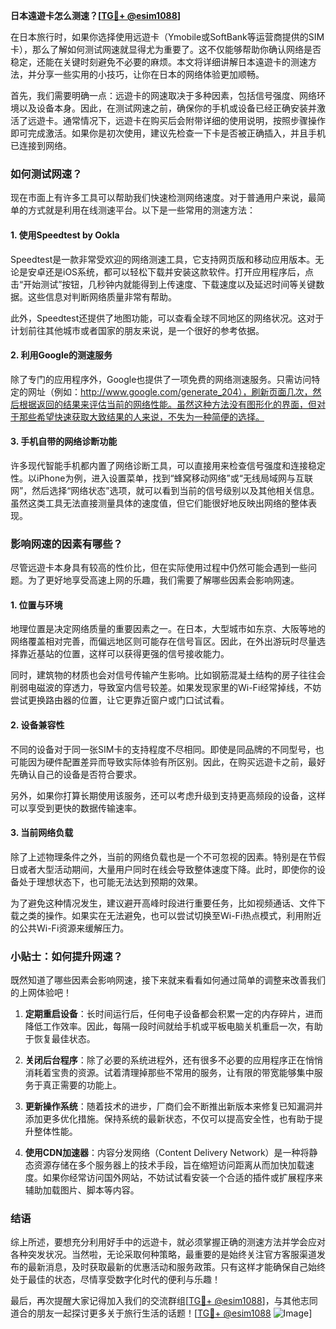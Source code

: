 **日本遠遊卡怎么测速？[[TG💪+ @esim1088](https://t.me/s/esim1088)]**

在日本旅行时，如果你选择使用远遊卡（Ymobile或SoftBank等运营商提供的SIM卡），那么了解如何测试网速就显得尤为重要了。这不仅能够帮助你确认网络是否稳定，还能在关键时刻避免不必要的麻烦。本文将详细讲解日本遠遊卡的测速方法，并分享一些实用的小技巧，让你在日本的网络体验更加顺畅。

首先，我们需要明确一点：远遊卡的网速取决于多种因素，包括信号强度、网络环境以及设备本身。因此，在测试网速之前，确保你的手机或设备已经正确安装并激活了远遊卡。通常情况下，远遊卡在购买后会附带详细的使用说明，按照步骤操作即可完成激活。如果你是初次使用，建议先检查一下卡是否被正确插入，并且手机已连接到网络。

### 如何测试网速？

现在市面上有许多工具可以帮助我们快速检测网络速度。对于普通用户来说，最简单的方式就是利用在线测速平台。以下是一些常用的测速方法：

#### 1. 使用Speedtest by Ookla

Speedtest是一款非常受欢迎的网络测速工具，它支持网页版和移动应用版本。无论是安卓还是iOS系统，都可以轻松下载并安装这款软件。打开应用程序后，点击“开始测试”按钮，几秒钟内就能得到上传速度、下载速度以及延迟时间等关键数据。这些信息对判断网络质量非常有帮助。

此外，Speedtest还提供了地图功能，可以查看全球不同地区的网络状况。这对于计划前往其他城市或者国家的朋友来说，是一个很好的参考依据。

#### 2. 利用Google的测速服务

除了专门的应用程序外，Google也提供了一项免费的网络测速服务。只需访问特定的网址（例如：http://www.google.com/generate_204），刷新页面几次，然后根据返回的结果来评估当前的网络性能。虽然这种方法没有图形化的界面，但对于那些希望快速获取大致结果的人来说，不失为一种简便的选择。

#### 3. 手机自带的网络诊断功能

许多现代智能手机都内置了网络诊断工具，可以直接用来检查信号强度和连接稳定性。以iPhone为例，进入设置菜单，找到“蜂窝移动网络”或“无线局域网与互联网”，然后选择“网络状态”选项，就可以看到当前的信号级别以及其他相关信息。虽然这类工具无法直接测量具体的速度值，但它们能很好地反映出网络的整体表现。

### 影响网速的因素有哪些？

尽管远遊卡本身具有较高的性价比，但在实际使用过程中仍然可能会遇到一些问题。为了更好地享受高速上网的乐趣，我们需要了解哪些因素会影响网速。

#### 1. 位置与环境

地理位置是决定网络质量的重要因素之一。在日本，大型城市如东京、大阪等地的网络覆盖相对完善，而偏远地区则可能存在信号盲区。因此，在外出游玩时尽量选择靠近基站的位置，这样可以获得更强的信号接收能力。

同时，建筑物的材质也会对信号传输产生影响。比如钢筋混凝土结构的房子往往会削弱电磁波的穿透力，导致室内信号较差。如果发现家里的Wi-Fi经常掉线，不妨尝试更换路由器的位置，让它更靠近窗户或门口试试看。

#### 2. 设备兼容性

不同的设备对于同一张SIM卡的支持程度不尽相同。即使是同品牌的不同型号，也可能因为硬件配置差异而导致实际体验有所区别。因此，在购买远遊卡之前，最好先确认自己的设备是否符合要求。

另外，如果你打算长期使用该服务，还可以考虑升级到支持更高频段的设备，这样可以享受到更快的数据传输速率。

#### 3. 当前网络负载

除了上述物理条件之外，当前的网络负载也是一个不可忽视的因素。特别是在节假日或者大型活动期间，大量用户同时在线会导致整体速度下降。此时，即使你的设备处于理想状态下，也可能无法达到预期的效果。

为了避免这种情况发生，建议避开高峰时段进行重要任务，比如视频通话、文件下载之类的操作。如果实在无法避免，也可以尝试切换至Wi-Fi热点模式，利用附近的公共Wi-Fi资源来缓解压力。

### 小贴士：如何提升网速？

既然知道了哪些因素会影响网速，接下来就来看看如何通过简单的调整来改善我们的上网体验吧！

1. **定期重启设备**：长时间运行后，任何电子设备都会积累一定的内存碎片，进而降低工作效率。因此，每隔一段时间就给手机或平板电脑关机重启一次，有助于恢复最佳状态。

2. **关闭后台程序**：除了必要的系统进程外，还有很多不必要的应用程序正在悄悄消耗着宝贵的资源。试着清理掉那些不常用的服务，让有限的带宽能够集中服务于真正需要的功能上。

3. **更新操作系统**：随着技术的进步，厂商们会不断推出新版本来修复已知漏洞并添加更多优化措施。保持系统的最新状态，不仅可以提高安全性，也有助于提升整体性能。

4. **使用CDN加速器**：内容分发网络（Content Delivery Network）是一种将静态资源存储在多个服务器上的技术手段，旨在缩短访问距离从而加快加载速度。如果你经常访问国外网站，不妨试试看安装一个合适的插件或扩展程序来辅助加载图片、脚本等内容。

### 结语

综上所述，要想充分利用好手中的远遊卡，就必须掌握正确的测速方法并学会应对各种突发状况。当然啦，无论采取何种策略，最重要的是始终关注官方客服渠道发布的最新消息，及时获取最新的优惠活动和服务政策。只有这样才能确保自己始终处于最佳的状态，尽情享受数字化时代的便利与乐趣！

最后，再次提醒大家记得加入我们的交流群组[[TG💪+ @esim1088](https://t.me/s/esim1088)]，与其他志同道合的朋友一起探讨更多关于旅行生活的话题！[[TG💪+ @esim1088](https://t.me/s/esim1088) ![Image](https://i.postimg.cc/4NQfJmqS/Snipaste-2025-05-13-00-14-12.png)]